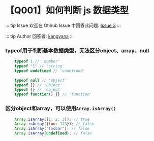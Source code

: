 # 【Q001】如何判断 js 数据类型

::: tip Issue
欢迎在 Gtihub Issue 中回答此问题: [Issue 3](https://github.com/kangyana/daily-question/issues/2)
:::

::: tip Author
回答者: [kangyana](https://github.com/kangyana)
:::

### typeof用于判断基本数据类型，无法区分object、array、null
```javascript
    typeof 1 // 'number'
    typeof "1" // 'string'
    typeof undefined // 'undefined'
    
    typeof null // 'object'
    typeof [] // 'object'
    typeof {} // 'object'
    typeof function() {} // 'function'
```

### 区分object和array，可以使用`Array.isArray()`
```javascript
    Array.isArray([1, 2, 3]); // true
    Array.isArray({foo: 123}); // false
    Array.isArray("foobar"); // false
    Array.isArray(undefined); // false
```
